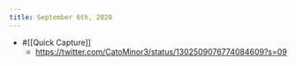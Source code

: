 ```yaml
---
title: September 6th, 2020
---
```


- #[[Quick Capture]]
	 - https://twitter.com/CatoMinor3/status/1302509076774084609?s=09


